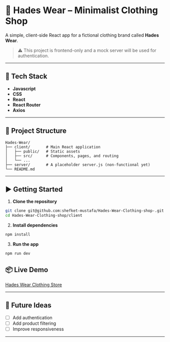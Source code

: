# 🧥 Hades Wear – Minimalist Clothing Shop

A simple, client-side React app for a fictional clothing brand called **Hades Wear**.

> ⚠️ This project is frontend-only and a mock server will be used for authentication.

---

## 🚀 Tech Stack

- **Javascript**
- **CSS**
- **React**
- **React Router**
- **Axios** 

---

## 📁 Project Structure

```
Hades-Wear/
├── client/       # Main React application
│   ├── public/   # Static assets
│   ├── src/      # Components, pages, and routing
│   └── ...
├── server/       # A placeholder server.js (non-functional yet)
└── README.md
```

---

## ▶️ Getting Started

1. **Clone the repository**

```bash
git clone git@github.com:shefket-mustafa/Hades-Wear-Clothing-shop-.git
cd Hades-Wear-Clothing-shop/client
```

2. **Install dependencies**

```bash
npm install
```

3. **Run the app**

```bash
npm run dev
```

## 📦 Live Demo

[Hades Wear Clothing Store](https://hades-wear-clothing-shop.vercel.app) 


---


## 🧠 Future Ideas

- [ ] Add authentication
- [ ] Add product filtering
- [ ] Improve responsiveness

---
